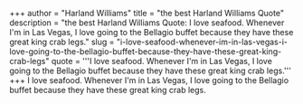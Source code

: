 +++
author = "Harland Williams"
title = "the best Harland Williams Quote"
description = "the best Harland Williams Quote: I love seafood. Whenever I'm in Las Vegas, I love going to the Bellagio buffet because they have these great king crab legs."
slug = "i-love-seafood-whenever-im-in-las-vegas-i-love-going-to-the-bellagio-buffet-because-they-have-these-great-king-crab-legs"
quote = '''I love seafood. Whenever I'm in Las Vegas, I love going to the Bellagio buffet because they have these great king crab legs.'''
+++
I love seafood. Whenever I'm in Las Vegas, I love going to the Bellagio buffet because they have these great king crab legs.
